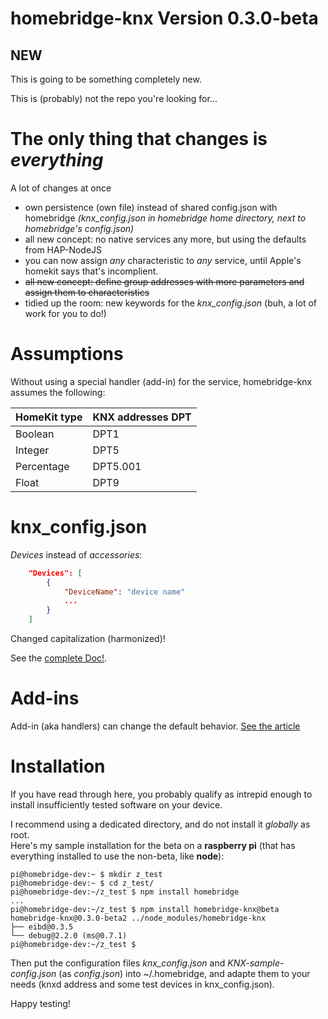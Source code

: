 # homebridge-knx Version 0.3.0-beta 
## NEW
This is going to be something completely new.

This is (probably) not the repo you're looking for...

# The only thing that changes is _everything_
A lot of changes at once 
- own persistence (own file) instead of shared config.json with homebridge *(knx_config.json in homebridge home directory, next to homebridge's config.json)*
- all new concept: no native services any more, but using the defaults from HAP-NodeJS
- you can now assign *any* characteristic to *any* service, until Apple's homekit says that's incomplient.
- ~~all new concept: define group addresses with more parameters and assign them to characteristics~~
- tidied up the room: new keywords for the *knx_config.json* (buh, a lot of work for you to do!)


# Assumptions
Without using a special handler (add-in) for the service, homebridge-knx assumes the following:

HomeKit type | KNX addresses DPT   
-------- | ------  
Boolean | DPT1  
Integer | DPT5  
Percentage | DPT5.001  
Float | DPT9  


# knx_config.json

*Devices* instead of *accessories*:  

```json
	"Devices": [ 
		{ 
			"DeviceName": "device name" 
			...
		}
	]
```
Changed capitalization (harmonized)!  

See the [complete Doc!](https://github.com/snowdd1/homebridge-knx/blob/plugin-2.0/knx_config.json.md).


# Add-ins
Add-in (aka handlers) can change the default behavior. [See the article](https://github.com/snowdd1/homebridge-knx/blob/plugin-2.0/handler-add-in.md)

# Installation
If you have read through here, you probably qualify as intrepid enough to install insufficiently tested software on your device.
  
I recommend using a dedicated directory, and do not install it *globally* as root.  
Here's my sample installation for the beta on a **raspberry pi** (that has everything installed to use the non-beta, like **node**):  

```shell
pi@homebridge-dev:~ $ mkdir z_test
pi@homebridge-dev:~ $ cd z_test/
pi@homebridge-dev:~/z_test $ npm install homebridge
...
pi@homebridge-dev:~/z_test $ npm install homebridge-knx@beta
homebridge-knx@0.3.0-beta2 ../node_modules/homebridge-knx
├── eibd@0.3.5
└── debug@2.2.0 (ms@0.7.1)
pi@homebridge-dev:~/z_test $
```

Then put the configuration files *knx_config.json* and *KNX-sample-config.json* (as *config.json*) into ~/.homebridge, and adapte them to your needs (knxd address and some test devices in knx_config.json).

Happy testing!


